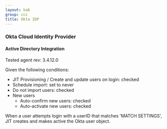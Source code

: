```yaml
---
layout: kab
group: ccc
title: Okta IDP
---
```


### Okta Cloud Identity Provider

#### Active Directory Integration

Tested agent rev: 3.4.12.0

Given the following conditions:
- JIT Provisioning / Create and update users on login: checked
- Schedule import: set to never 
- Do not import users: checked
- New users
    - Auto-confirm new users: checked
    - Auto-activate new users: checked
    
When a user attempts login with a userID that matches 'MATCH SETTINGS', JIT creates and makes active the Okta user object.


<br/>
<br/>
